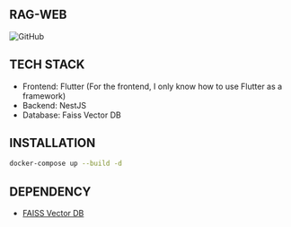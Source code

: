 ## RAG-WEB

![GitHub](https://img.shields.io/github/license/rookedsysc/rag-web)

## TECH STACK

- Frontend: Flutter (For the frontend, I only know how to use Flutter as a framework)
- Backend: NestJS
- Database: Faiss Vector DB

## INSTALLATION

```bash
docker-compose up --build -d
```

## DEPENDENCY

- [FAISS Vector DB](https://github.com/facebookresearch/faiss)
